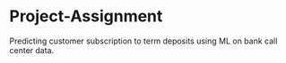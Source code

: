 # Project-Assignment
Predicting customer subscription to term deposits using ML on bank call center data.
